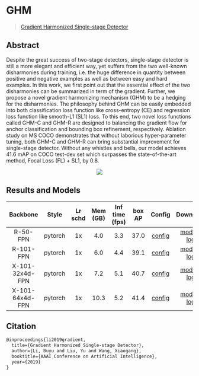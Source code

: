 # GHM

> [Gradient Harmonized Single-stage Detector](https://arxiv.org/abs/1811.05181)

<!-- [ALGORITHM] -->

## Abstract

Despite the great success of two-stage detectors, single-stage detector is still a more elegant and efficient way, yet suffers from the two well-known disharmonies during training, i.e. the huge difference in quantity between positive and negative examples as well as between easy and hard examples. In this work, we first point out that the essential effect of the two disharmonies can be summarized in term of the gradient. Further, we propose a novel gradient harmonizing mechanism (GHM) to be a hedging for the disharmonies. The philosophy behind GHM can be easily embedded into both classification loss function like cross-entropy (CE) and regression loss function like smooth-L1 (SL1) loss. To this end, two novel loss functions called GHM-C and GHM-R are designed to balancing the gradient flow for anchor classification and bounding box refinement, respectively. Ablation study on MS COCO demonstrates that without laborious hyper-parameter tuning, both GHM-C and GHM-R can bring substantial improvement for single-stage detector. Without any whistles and bells, our model achieves 41.6 mAP on COCO test-dev set which surpasses the state-of-the-art method, Focal Loss (FL) + SL1, by 0.8.

<div align=center>
<img src="https://user-images.githubusercontent.com/40661020/143889057-0341f32b-1291-4b9a-8444-52ad266ae709.png"/>
</div>

## Results and Models

|    Backbone     |  Style  | Lr schd | Mem (GB) | Inf time (fps) | box AP |                       Config                        |                                                                                                                                                           Download                                                                                                                                                            |
| :-------------: | :-----: | :-----: | :------: | :------------: | :----: | :-------------------------------------------------: | :---------------------------------------------------------------------------------------------------------------------------------------------------------------------------------------------------------------------------------------------------------------------------------------------------------------------------: |
|    R-50-FPN     | pytorch |   1x    |   4.0    |      3.3       |  37.0  |    [config](retinanet_r50_fpn_ghm-1x_coco.py)     |               [model](https://download.openmmlab.com/mmdetection/v2.0/ghm/retinanet_ghm_r50_fpn_1x_coco/retinanet_ghm_r50_fpn_1x_coco_20200130-a437fda3.pth) \| [log](https://download.openmmlab.com/mmdetection/v2.0/ghm/retinanet_ghm_r50_fpn_1x_coco/retinanet_ghm_r50_fpn_1x_coco_20200130_004213.log.json)               |
|    R-101-FPN    | pytorch |   1x    |   6.0    |      4.4       |  39.1  |    [config](retinanet_r101_fpn_ghm-1x_coco.py)    |             [model](https://download.openmmlab.com/mmdetection/v2.0/ghm/retinanet_ghm_r101_fpn_1x_coco/retinanet_ghm_r101_fpn_1x_coco_20200130-c148ee8f.pth) \| [log](https://download.openmmlab.com/mmdetection/v2.0/ghm/retinanet_ghm_r101_fpn_1x_coco/retinanet_ghm_r101_fpn_1x_coco_20200130_145259.log.json)             |
| X-101-32x4d-FPN | pytorch |   1x    |   7.2    |      5.1       |  40.7  | [config](retinanet_x101-32x4d_fpn_ghm-1x_coco.py) | [model](https://download.openmmlab.com/mmdetection/v2.0/ghm/retinanet_ghm_x101_32x4d_fpn_1x_coco/retinanet_ghm_x101_32x4d_fpn_1x_coco_20200131-e4333bd0.pth) \| [log](https://download.openmmlab.com/mmdetection/v2.0/ghm/retinanet_ghm_x101_32x4d_fpn_1x_coco/retinanet_ghm_x101_32x4d_fpn_1x_coco_20200131_113653.log.json) |
| X-101-64x4d-FPN | pytorch |   1x    |   10.3   |      5.2       |  41.4  | [config](retinanet_x101-64x4d_fpn_ghm-1x_coco.py) | [model](https://download.openmmlab.com/mmdetection/v2.0/ghm/retinanet_ghm_x101_64x4d_fpn_1x_coco/retinanet_ghm_x101_64x4d_fpn_1x_coco_20200131-dd381cef.pth) \| [log](https://download.openmmlab.com/mmdetection/v2.0/ghm/retinanet_ghm_x101_64x4d_fpn_1x_coco/retinanet_ghm_x101_64x4d_fpn_1x_coco_20200131_113723.log.json) |

## Citation

```latex
@inproceedings{li2019gradient,
  title={Gradient Harmonized Single-stage Detector},
  author={Li, Buyu and Liu, Yu and Wang, Xiaogang},
  booktitle={AAAI Conference on Artificial Intelligence},
  year={2019}
}
```
